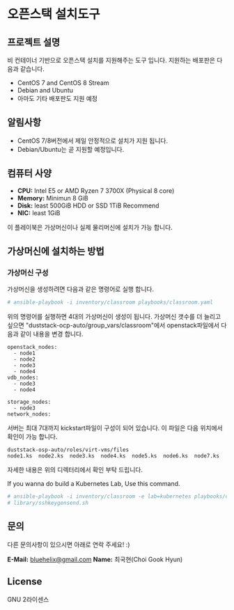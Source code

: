 # 오픈스택 설치도구

## 프로젝트 설명

비 컨테이너 기반으로 오픈스택 설치를 지원해주는 도구 입니다.
지원하는 배포판은 다음과 같습니다.

- CentOS 7 and CentOS 8 Stream
- Debian and Ubuntu
- 아마도 기타 배포판도 지원 예정


## 알림사항

- CentOS 7/8버전에서 제일 안정적으로 설치가 지원 됩니다.
- Debian/Ubuntu는 곧 지원할 예정입니다.

## 컴퓨터 사양

* **CPU:** Intel E5 or AMD Ryzen 7 3700X (Physical 8 core)
* **Memory:** Minimun 8 GiB
* **Disk:** least 500GiB HDD or SSD 1TiB Recommend
* **NIC:** least 1GiB 

이 플레이북은 가상머신이나 실제 물리머신에 설치가 가능 합니다.

## 가상머신에 설치하는 방법

### 가상머신 구성

가상머신을 생성하려면 다음과 같은 명령어로 실행 합니다.

```bash
# ansible-playbook -i inventory/classroom playbooks/classroom.yaml
```

위의 명령어를 실행하면 4대의 가상머신이 생성이 됩니다. 가상머신 갯수를 더 늘리고 싶으면 "duststack-ocp-auto/group_vars/classroom"에서 openstack파일에서 다음과 같이 내용을 변경 합니다.

```
openstack_nodes:
  - node1
  - node2
  - node3
  - node4
vdb_nodes:
  - node3
  - node4

storage_nodes:
  - node3
network_nodes:
```

서버는 최대 7대까지 kickstart파일이 구성이 되어 있습니다. 이 파일은 다음 위치에서 확인이 가능 합니다.

```
duststack-osp-auto/roles/virt-vms/files
node1.ks  node2.ks  node3.ks  node4.ks  node5.ks  node6.ks  node7.ks
```

자세한 내용은 위의 디렉터리에서 확인 부탁 드립니다.

If you wanna do build a Kubernetes Lab, Use this command.

```bash
# ansible-playbook -i inventory/classroom -e lab=kubernetes playbooks/classroom.yaml
# library/sshkeygensend.sh
```

## 문의

다른 문의사항이 있으시면 아래로 연락 주세요! :)

**E-Mail:** <bluehelix@gmail.com>
**Name:** 최국현(Choi Gook Hyun)

## License

GNU 2라이센스
